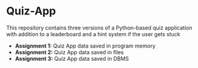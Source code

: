 # Quiz-App

This repository contains three versions of a Python-based quiz application with addition to a leaderboard and a hint system if the user gets stuck
- **Assignment 1:** Quiz App data saved in program memory
- **Assignment 2:** Quiz App data saved in files
- **Assignment 3:** Quiz App data saved in DBMS

